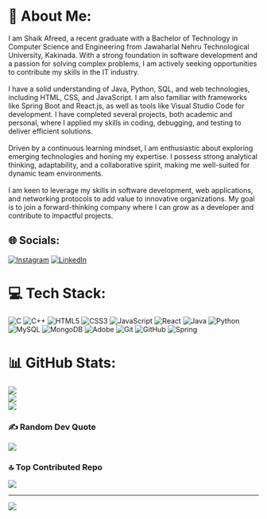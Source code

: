 # 💫 About Me:
I am Shaik Afreed, a recent graduate with a Bachelor of Technology in Computer Science and Engineering from Jawaharlal Nehru Technological University, Kakinada. With a strong foundation in software development and a passion for solving complex problems, I am actively seeking opportunities to contribute my skills in the IT industry.<br><br>I have a solid understanding of Java, Python, SQL, and web technologies, including HTML, CSS, and JavaScript. I am also familiar with frameworks like Spring Boot and React.js, as well as tools like Visual Studio Code for development. I have completed several projects, both academic and personal, where I applied my skills in coding, debugging, and testing to deliver efficient solutions.<br><br>Driven by a continuous learning mindset, I am enthusiastic about exploring emerging technologies and honing my expertise. I possess strong analytical thinking, adaptability, and a collaborative spirit, making me well-suited for dynamic team environments.<br><br>I am keen to leverage my skills in software development, web applications, and networking protocols to add value to innovative organizations. My goal is to join a forward-thinking company where I can grow as a developer and contribute to impactful projects.


## 🌐 Socials:
[![Instagram](https://img.shields.io/badge/Instagram-%23E4405F.svg?logo=Instagram&logoColor=white)](https://instagram.com/https://www.instagram.com/vazid__247/) [![LinkedIn](https://img.shields.io/badge/LinkedIn-%230077B5.svg?logo=linkedin&logoColor=white)](https://linkedin.com/in/https://www.linkedin.com/in/shaik-afreed-82203027a/) 

# 💻 Tech Stack:
![C](https://img.shields.io/badge/c-%2300599C.svg?style=for-the-badge&logo=c&logoColor=white) ![C++](https://img.shields.io/badge/c++-%2300599C.svg?style=for-the-badge&logo=c%2B%2B&logoColor=white) ![HTML5](https://img.shields.io/badge/html5-%23E34F26.svg?style=for-the-badge&logo=html5&logoColor=white) ![CSS3](https://img.shields.io/badge/css3-%231572B6.svg?style=for-the-badge&logo=css3&logoColor=white) ![JavaScript](https://img.shields.io/badge/javascript-%23323330.svg?style=for-the-badge&logo=javascript&logoColor=%23F7DF1E) ![React](https://img.shields.io/badge/react-%2320232a.svg?style=for-the-badge&logo=react&logoColor=%2361DAFB) ![Java](https://img.shields.io/badge/java-%23ED8B00.svg?style=for-the-badge&logo=openjdk&logoColor=white) ![Python](https://img.shields.io/badge/python-3670A0?style=for-the-badge&logo=python&logoColor=ffdd54) ![MySQL](https://img.shields.io/badge/mysql-4479A1.svg?style=for-the-badge&logo=mysql&logoColor=white) ![MongoDB](https://img.shields.io/badge/MongoDB-%234ea94b.svg?style=for-the-badge&logo=mongodb&logoColor=white) ![Adobe](https://img.shields.io/badge/adobe-%23FF0000.svg?style=for-the-badge&logo=adobe&logoColor=white) ![Git](https://img.shields.io/badge/git-%23F05033.svg?style=for-the-badge&logo=git&logoColor=white) ![GitHub](https://img.shields.io/badge/github-%23121011.svg?style=for-the-badge&logo=github&logoColor=white) ![Spring](https://img.shields.io/badge/spring-%236DB33F.svg?style=for-the-badge&logo=spring&logoColor=white)
# 📊 GitHub Stats:
![](https://github-readme-stats.vercel.app/api?username=afreedsk&theme=dark&hide_border=false&include_all_commits=true&count_private=true)<br/>
![](https://github-readme-streak-stats.herokuapp.com/?user=afreedsk&theme=dark&hide_border=false)<br/>
![](https://github-readme-stats.vercel.app/api/top-langs/?username=afreedsk&theme=dark&hide_border=false&include_all_commits=true&count_private=true&layout=compact)

### ✍️ Random Dev Quote
![](https://quotes-github-readme.vercel.app/api?type=horizontal&theme=radical)

### 🔝 Top Contributed Repo
![](https://github-contributor-stats.vercel.app/api?username=afreedsk&limit=5&theme=dark&combine_all_yearly_contributions=true)

---
[![](https://visitcount.itsvg.in/api?id=afreedsk&icon=9&color=0)](https://visitcount.itsvg.in)

<!-- Proudly created with GPRM ( https://gprm.itsvg.in ) -->
